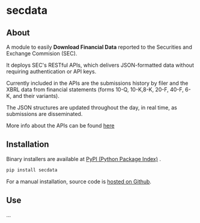 # secdata

## About
A module to easily **Download Financial Data** reported to the Securities and Exchange Commision (SEC).

It deploys SEC's RESTful APIs, which delivers JSON-formatted data without requiring authentication or API keys.

Currently included in the APIs are the submissions history by filer and the XBRL data from financial statements (forms 10-Q, 10-K,8-K, 20-F, 40-F, 6-K, and their variants).

The JSON structures are updated throughout the day, in real time, as submissions are disseminated.

More info about the APIs can be found [here](https://www.sec.gov/edgar/sec-api-documentation)

## Installation

Binary installers are available at [PyPI (Python Package Index)](https://pypi.org/project/secdata/) .

```sh
pip install secdata
```

For a manual installation, source code is [hosted on Github](https://github.com/voulkon/secdata).


## Use
...
